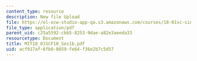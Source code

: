 ```yaml
---
content_type: resource
description: New file Upload
file: https://ol-ocw-studio-app-qa.s3.amazonaws.com/courses/18-01sc-single-variable-calculus-fall-2010/acf917af6fb88659fe64f36e2b7c5d57_MIT18_01SCF10_Ses1b.pdf
file_type: application/pdf
parent_uid: c25a5592-cbb5-8253-9dae-a82e3aeeda33
resourcetype: Document
title: MIT18_01SCF10_Ses1b.pdf
uid: acf917af-6fb8-8659-fe64-f36e2b7c5d57
---
```

